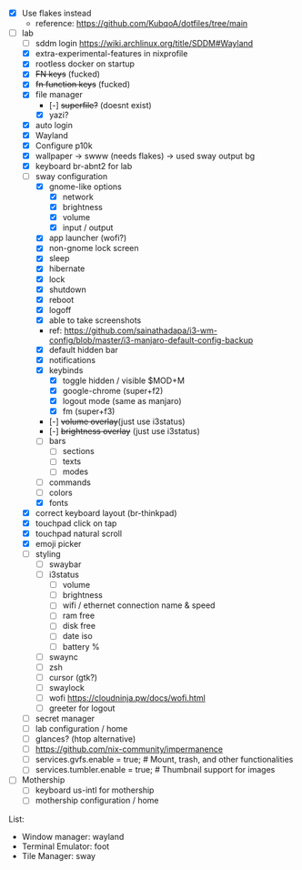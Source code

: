 - [x] Use flakes instead
  - reference: https://github.com/KubqoA/dotfiles/tree/main
- [ ] lab
  - [ ] sddm login https://wiki.archlinux.org/title/SDDM#Wayland
  - [x] extra-experimental-features in nixprofile
  - [x] rootless docker on startup
  - [x] ~~FN keys~~ (fucked)
  - [x] ~~fn function keys~~ (fucked)
  - [x] file manager
    - [-] ~~superfile?~~ (doesnt exist)
    - [x] yazi?
  - [x] auto login
  - [x] Wayland
  - [x] Configure p10k
  - [x] wallpaper -> swww (needs flakes) -> used sway output bg
  - [x] keyboard br-abnt2 for lab
  - [ ] sway configuration
    - [x] gnome-like options
      - [x] network
      - [x] brightness
      - [x] volume
      - [x] input / output
    - [x] app launcher (wofi?)
    - [x] non-gnome lock screen
    - [x] sleep
    - [x] hibernate
    - [x] lock
    - [x] shutdown
    - [x] reboot
    - [x] logoff
    - [x] able to take screenshots
    - ref: https://github.com/sainathadapa/i3-wm-config/blob/master/i3-manjaro-default-config-backup
    - [x] default hidden bar
    - [x] notifications
    - [x] keybinds
      - [x] toggle hidden / visible $MOD+M
      - [x] google-chrome (super+f2)
      - [x] logout mode (same as manjaro)
      - [x] fm (super+f3)
    - [-] ~~volume overlay~~(just use i3status)
    - [-] ~~brightness overlay~~ (just use i3status)
    - [ ] bars
      - [ ] sections
      - [ ] texts
      - [ ] modes
    - [ ] commands
    - [ ] colors
    - [x] fonts
  - [x] correct keyboard layout (br-thinkpad)
  - [x] touchpad click on tap
  - [x] touchpad natural scroll
  - [x] emoji picker
  - [ ] styling
    - [ ] swaybar
    - [ ] i3status
      - [ ] volume
      - [ ] brightness
      - [ ] wifi / ethernet connection name & speed
      - [ ] ram free
      - [ ] disk free
      - [ ] date iso
      - [ ] battery %
    - [ ] swaync
    - [ ] zsh
    - [ ] cursor (gtk?)
    - [ ] swaylock
    - [ ] wofi https://cloudninja.pw/docs/wofi.html
    - [ ] greeter for logout
  - [ ] secret manager
  - [ ] lab configuration / home
  - [ ] glances? (htop alternative)
  - [ ] https://github.com/nix-community/impermanence
  - [ ] services.gvfs.enable = true; # Mount, trash, and other functionalities
  - [ ] services.tumbler.enable = true; # Thumbnail support for images
- [ ] Mothership
  - [ ] keyboard us-intl for mothership
  - [ ] mothership configuration / home

List:

- Window manager: wayland
- Terminal Emulator: foot
- Tile Manager: sway
